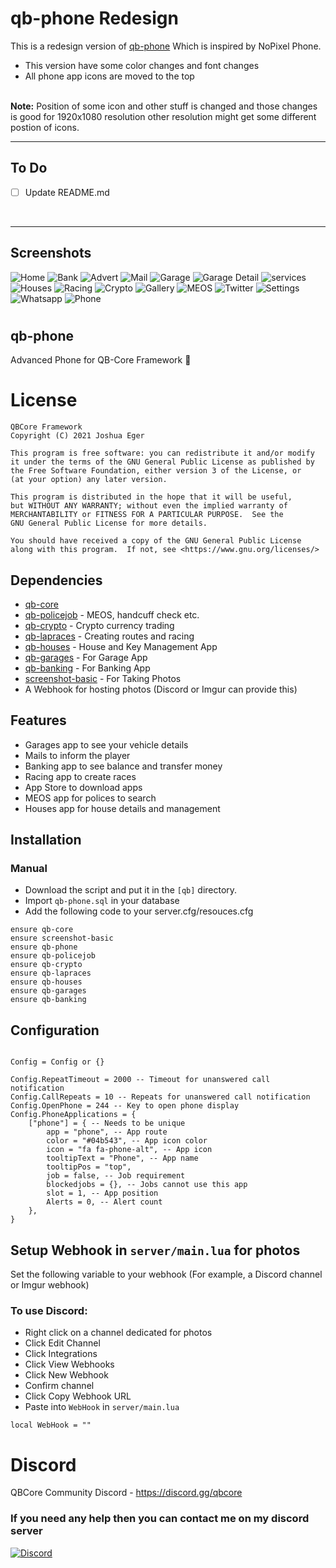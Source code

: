 # **qb-phone Redesign** 
 This is a redesign version of [qb-phone](https://github.com/qbcore-framework/qb-phone) Which is inspired by NoPixel Phone.
 
 - This version have some color changes and font changes
 - All phone app icons are moved to the top
<!--  - This phone also have the camera looping fixed when the webhook is setup. (now it will automatically close the app when you will try to click a photo. Thanks to this [commit](https://github.com/qbcore-framework/qb-phone/pull/264/commits).) 
 -->

<br/>
  <b>Note:</b> Position of some icon and other stuff is changed and those changes is good for 1920x1080 resolution other resolution might get some different postion of icons.


<br/>


<hr/>


## To Do
- [ ] Update README.md
<br/>
<hr/>




## Screenshots
![Home](https://i.imgur.com/QIUcIoK.png)
![Bank](https://i.imgur.com/Hoosk81.png)
![Advert](https://i.imgur.com/EAYzXjA.png)
![Mail](https://i.imgur.com/M6Rnd80.png)
![Garage](https://i.imgur.com/2ZfXXn1.png)
![Garage Detail](https://i.imgur.com/ZoJkbFx.png)
![services](https://i.imgur.com/Ntx0oBY.png)
![Houses](https://i.imgur.com/qO0IkGw.png)
![Racing](https://i.imgur.com/ibVRSAw.png)
![Crypto](https://i.imgur.com/r4IkLoi.png)
![Gallery](https://i.imgur.com/zGlfE0w.png)
![MEOS](https://i.imgur.com/Ared3Mw.png)
![Twitter](https://i.imgur.com/6FaZBPG.png)
![Settings](https://i.imgur.com/YQqG3ZR.png)
![Whatsapp](https://i.imgur.com/yhqKRVI.png)
![Phone](https://i.imgur.com/Or7ONLR.png)

#
## qb-phone
Advanced Phone for QB-Core Framework :iphone:

# License

    QBCore Framework
    Copyright (C) 2021 Joshua Eger

    This program is free software: you can redistribute it and/or modify
    it under the terms of the GNU General Public License as published by
    the Free Software Foundation, either version 3 of the License, or
    (at your option) any later version.

    This program is distributed in the hope that it will be useful,
    but WITHOUT ANY WARRANTY; without even the implied warranty of
    MERCHANTABILITY or FITNESS FOR A PARTICULAR PURPOSE.  See the
    GNU General Public License for more details.

    You should have received a copy of the GNU General Public License
    along with this program.  If not, see <https://www.gnu.org/licenses/>

## Dependencies
- [qb-core](https://github.com/qbcore-framework/qb-core)
- [qb-policejob](https://github.com/qbcore-framework/qb-policejob) - MEOS, handcuff check etc. 
- [qb-crypto](https://github.com/qbcore-framework/qb-crypto) - Crypto currency trading 
- [qb-lapraces](https://github.com/qbcore-framework/qb-lapraces) - Creating routes and racing 
- [qb-houses](https://github.com/qbcore-framework/qb-houses) - House and Key Management App
- [qb-garages](https://github.com/qbcore-framework/qb-garages) - For Garage App
- [qb-banking](https://github.com/qbcore-framework/qb-banking) - For Banking App
- [screenshot-basic](https://github.com/citizenfx/screenshot-basic) - For Taking Photos
- A Webhook for hosting photos (Discord or Imgur can provide this)




## Features
- Garages app to see your vehicle details
- Mails to inform the player
- Banking app to see balance and transfer money
- Racing app to create races
- App Store to download apps
- MEOS app for polices to search
- Houses app for house details and management

## Installation
### Manual
- Download the script and put it in the `[qb]` directory.
- Import `qb-phone.sql` in your database
- Add the following code to your server.cfg/resouces.cfg
```
ensure qb-core
ensure screenshot-basic
ensure qb-phone
ensure qb-policejob
ensure qb-crypto
ensure qb-lapraces
ensure qb-houses
ensure qb-garages
ensure qb-banking
```

## Configuration
```

Config = Config or {}

Config.RepeatTimeout = 2000 -- Timeout for unanswered call notification
Config.CallRepeats = 10 -- Repeats for unanswered call notification
Config.OpenPhone = 244 -- Key to open phone display
Config.PhoneApplications = {
    ["phone"] = { -- Needs to be unique
        app = "phone", -- App route
        color = "#04b543", -- App icon color
        icon = "fa fa-phone-alt", -- App icon
        tooltipText = "Phone", -- App name
        tooltipPos = "top",
        job = false, -- Job requirement
        blockedjobs = {}, -- Jobs cannot use this app
        slot = 1, -- App position
        Alerts = 0, -- Alert count
    },
}
```
## Setup Webhook in `server/main.lua` for photos
Set the following variable to your webhook (For example, a Discord channel or Imgur webhook)
### To use Discord:
- Right click on a channel dedicated for photos
- Click Edit Channel
- Click Integrations
- Click View Webhooks
- Click New Webhook
- Confirm channel
- Click Copy Webhook URL
- Paste into `WebHook` in `server/main.lua`
```
local WebHook = ""
```


# Discord

QBCore Community Discord - https://discord.gg/qbcore

### If you need any help then you can contact me on my discord server
[![Discord](https://discord.com/api/guilds/946308780629557289/widget.png?style=banner2)](https://discord.gg/maSYGHzJsR)

 
